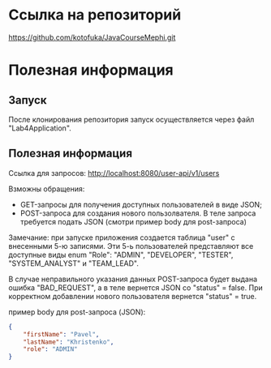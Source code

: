 # Ссылка на репозиторий
<https://github.com/kotofuka/JavaCourseMephi.git>

# Полезная информация
## Запуск
После клонирования репозитория запуск осуществляется через файл "Lab4Application".

## Полезная информация
Ссылка для запросов:
<http://localhost:8080/user-api/v1/users>

Взможны обращения:
- GET-запросы для получения доступных пользователей в виде JSON;
- POST-запроса для создания нового пользолвателя. В теле запроса требуется подать JSON (смотри пример body для post-запроса)

Замечание: при запуске приложения создается таблица "user" с внесенными 5-ю записями. Эти 5-ь пользователей представляют все доступные виды enum "Role":
"ADMIN", "DEVELOPER", "TESTER", "SYSTEM_ANALYST" и "TEAM_LEAD".

В случае неправильного указания данных POST-запроса будет выдана ошибка "BAD_REQUEST", а в теле вернется JSON со "status" = false. При корректном добавлении нового пользователя вернется "status" = true.

пример body для post-запроса (JSON):
```json
{
	"firstName": "Pavel",
	"lastName": "Khristenko",
	"role": "ADMIN"
}
```